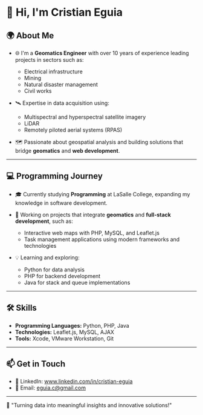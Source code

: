 # 👋 Hi, I'm Cristian Eguia

🌍 **About Me**
---
- 🌐 I'm a **Geomatics Engineer** with over 10 years of experience leading projects in sectors such as:
  - Electrical infrastructure
  - Mining
  - Natural disaster management
  - Civil works

- 🛰️ Expertise in data acquisition using:
  - Multispectral and hyperspectral satellite imagery
  - LiDAR
  - Remotely piloted aerial systems (RPAS)

- 🗺️ Passionate about geospatial analysis and building solutions that bridge **geomatics** and **web development**.

---

💻 **Programming Journey**
---
- 🎓 Currently studying **Programming** at LaSalle College, expanding my knowledge in software development.
- 🚀 Working on projects that integrate **geomatics** and **full-stack development**, such as:
  - Interactive web maps with PHP, MySQL, and Leaflet.js
  - Task management applications using modern frameworks and technologies

- 💡 Learning and exploring:
  - Python for data analysis
  - PHP for backend development
  - Java for stack and queue implementations

---

🛠️ **Skills**
---
- **Programming Languages:** Python, PHP, Java
- **Technologies:** Leaflet.js, MySQL, AJAX
- **Tools:** Xcode, VMware Workstation, Git

---

📫 **Get in Touch**
---
- 💼 LinkedIn: www.linkedin.com/in/cristian-eguia
- 📧 Email: eguia.c@gmail.com

---

🌟 "Turning data into meaningful insights and innovative solutions!"

